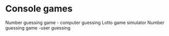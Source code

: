 # Console games

Number guessing game - computer guessing 
Lotto game simulator
Number guessing game -user guessing
